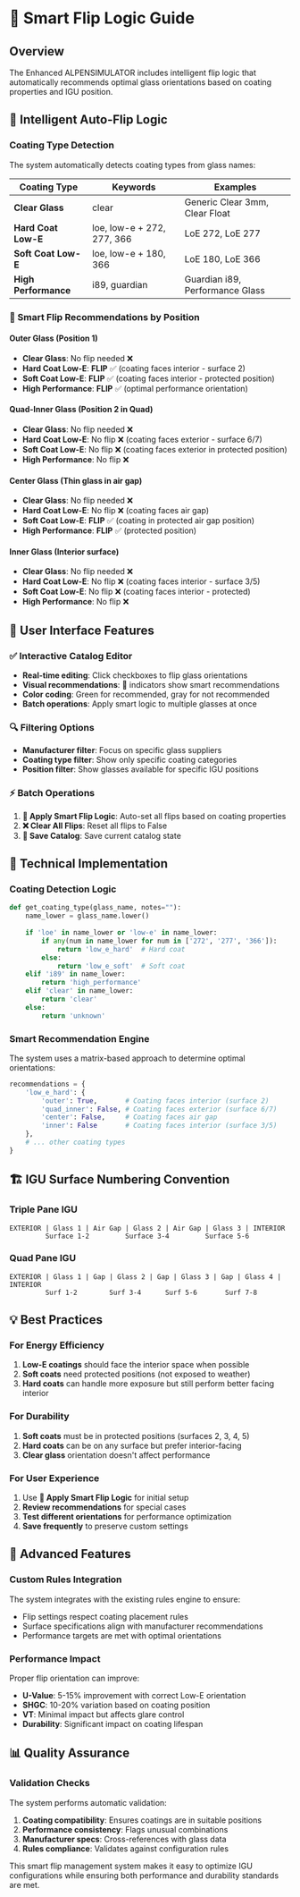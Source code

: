 # 🔄 Smart Flip Logic Guide

## Overview
The Enhanced ALPENSIMULATOR includes intelligent flip logic that automatically recommends optimal glass orientations based on coating properties and IGU position.

## 🧠 Intelligent Auto-Flip Logic

### Coating Type Detection
The system automatically detects coating types from glass names:

| **Coating Type** | **Keywords** | **Examples** |
|------------------|--------------|--------------|
| **Clear Glass** | clear | Generic Clear 3mm, Clear Float |
| **Hard Coat Low-E** | loe, low-e + 272, 277, 366 | LoE 272, LoE 277 |
| **Soft Coat Low-E** | loe, low-e + 180, 366 | LoE 180, LoE 366 |
| **High Performance** | i89, guardian | Guardian i89, Performance Glass |

### 🎯 Smart Flip Recommendations by Position

#### **Outer Glass (Position 1)**
- **Clear Glass**: No flip needed ❌
- **Hard Coat Low-E**: **FLIP** ✅ (coating faces interior - surface 2)
- **Soft Coat Low-E**: **FLIP** ✅ (coating faces interior - protected position)
- **High Performance**: **FLIP** ✅ (optimal performance orientation)

#### **Quad-Inner Glass (Position 2 in Quad)**
- **Clear Glass**: No flip needed ❌
- **Hard Coat Low-E**: No flip ❌ (coating faces exterior - surface 6/7)
- **Soft Coat Low-E**: No flip ❌ (coating faces exterior in protected position)
- **High Performance**: No flip ❌

#### **Center Glass (Thin glass in air gap)**
- **Clear Glass**: No flip needed ❌
- **Hard Coat Low-E**: No flip ❌ (coating faces air gap)
- **Soft Coat Low-E**: **FLIP** ✅ (coating in protected air gap position)
- **High Performance**: **FLIP** ✅ (protected position)

#### **Inner Glass (Interior surface)**
- **Clear Glass**: No flip needed ❌
- **Hard Coat Low-E**: No flip ❌ (coating faces interior - surface 3/5)
- **Soft Coat Low-E**: No flip ❌ (coating faces interior - protected)
- **High Performance**: No flip ❌

## 🎨 User Interface Features

### ✅ Interactive Catalog Editor
- **Real-time editing**: Click checkboxes to flip glass orientations
- **Visual recommendations**: 🤖 indicators show smart recommendations
- **Color coding**: Green for recommended, gray for not recommended
- **Batch operations**: Apply smart logic to multiple glasses at once

### 🔍 Filtering Options
- **Manufacturer filter**: Focus on specific glass suppliers
- **Coating type filter**: Show only specific coating categories
- **Position filter**: Show glasses available for specific IGU positions

### ⚡ Batch Operations
1. **🤖 Apply Smart Flip Logic**: Auto-set all flips based on coating properties
2. **❌ Clear All Flips**: Reset all flips to False
3. **💾 Save Catalog**: Save current catalog state

## 🔬 Technical Implementation

### Coating Detection Logic
```python
def get_coating_type(glass_name, notes=""):
    name_lower = glass_name.lower()
    
    if 'loe' in name_lower or 'low-e' in name_lower:
        if any(num in name_lower for num in ['272', '277', '366']):
            return 'low_e_hard'  # Hard coat
        else:
            return 'low_e_soft'  # Soft coat
    elif 'i89' in name_lower:
        return 'high_performance'
    elif 'clear' in name_lower:
        return 'clear'
    else:
        return 'unknown'
```

### Smart Recommendation Engine
The system uses a matrix-based approach to determine optimal orientations:

```python
recommendations = {
    'low_e_hard': {
        'outer': True,       # Coating faces interior (surface 2)
        'quad_inner': False, # Coating faces exterior (surface 6/7)
        'center': False,     # Coating faces air gap
        'inner': False       # Coating faces interior (surface 3/5)
    },
    # ... other coating types
}
```

## 🏗️ IGU Surface Numbering Convention

### Triple Pane IGU
```
EXTERIOR | Glass 1 | Air Gap | Glass 2 | Air Gap | Glass 3 | INTERIOR
         Surface 1-2         Surface 3-4         Surface 5-6
```

### Quad Pane IGU
```
EXTERIOR | Glass 1 | Gap | Glass 2 | Gap | Glass 3 | Gap | Glass 4 | INTERIOR
         Surf 1-2        Surf 3-4      Surf 5-6       Surf 7-8
```

## 💡 Best Practices

### For Energy Efficiency
1. **Low-E coatings** should face the interior space when possible
2. **Soft coats** need protected positions (not exposed to weather)
3. **Hard coats** can handle more exposure but still perform better facing interior

### For Durability
1. **Soft coats** must be in protected positions (surfaces 2, 3, 4, 5)
2. **Hard coats** can be on any surface but prefer interior-facing
3. **Clear glass** orientation doesn't affect performance

### For User Experience
1. Use **🤖 Apply Smart Flip Logic** for initial setup
2. **Review recommendations** for special cases
3. **Test different orientations** for performance optimization
4. **Save frequently** to preserve custom settings

## 🚀 Advanced Features

### Custom Rules Integration
The system integrates with the existing rules engine to ensure:
- Flip settings respect coating placement rules
- Surface specifications align with manufacturer recommendations
- Performance targets are met with optimal orientations

### Performance Impact
Proper flip orientation can improve:
- **U-Value**: 5-15% improvement with correct Low-E orientation
- **SHGC**: 10-20% variation based on coating position
- **VT**: Minimal impact but affects glare control
- **Durability**: Significant impact on coating lifespan

## 📊 Quality Assurance

### Validation Checks
The system performs automatic validation:
1. **Coating compatibility**: Ensures coatings are in suitable positions
2. **Performance consistency**: Flags unusual combinations
3. **Manufacturer specs**: Cross-references with glass data
4. **Rules compliance**: Validates against configuration rules

This smart flip management system makes it easy to optimize IGU configurations while ensuring both performance and durability standards are met.